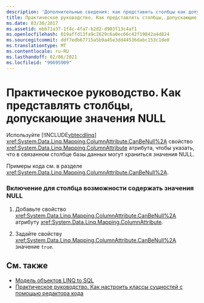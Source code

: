 ```yaml
---
description: 'Дополнительные сведения: как представить столбцы как допускающие значения NULL'
title: Практическое руководство. Как представлять столбцы, допускающие значения NULL
ms.date: 03/30/2017
ms.assetid: ebb71a37-1f4c-4fa7-b2d2-d903f13c4af1
ms.openlocfilehash: 019affd13fa9c2629c6a0ec66c42f19842a4d824
ms.sourcegitcommit: ddf7edb67715a5b9a45e3dd44536dabc153c1de0
ms.translationtype: MT
ms.contentlocale: ru-RU
ms.lasthandoff: 02/06/2021
ms.locfileid: "99695909"
---
```

# <a name="how-to-represent-columns-as-allowing-null-values"></a>Практическое руководство. Как представлять столбцы, допускающие значения NULL

Используйте [!INCLUDE[vbtecdlinq](../../../../../../includes/vbtecdlinq-md.md)] <xref:System.Data.Linq.Mapping.ColumnAttribute.CanBeNull%2A> свойство <xref:System.Data.Linq.Mapping.ColumnAttribute> атрибута, чтобы указать, что в связанном столбце базы данных могут храниться значения NULL.  
  
 Примеры кода см. в разделе <xref:System.Data.Linq.Mapping.ColumnAttribute.CanBeNull%2A>.  
  
### <a name="to-designate-a-column-as-allowing-null-values"></a>Включение для столбца возможности содержать значения NULL  
  
1. Добавьте свойство <xref:System.Data.Linq.Mapping.ColumnAttribute.CanBeNull%2A> атрибуту <xref:System.Data.Linq.Mapping.ColumnAttribute>.  
  
2. Задайте свойству <xref:System.Data.Linq.Mapping.ColumnAttribute.CanBeNull%2A> значение `true`.  
  
## <a name="see-also"></a>См. также

- [Модель объектов LINQ to SQL](the-linq-to-sql-object-model.md)
- [Практическое руководство. Как настроить классы сущностей с помощью редактора кода](how-to-customize-entity-classes-by-using-the-code-editor.md)
